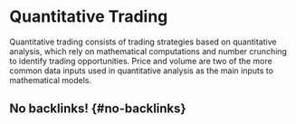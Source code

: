 # Quantitative Trading


Quantitative trading consists of trading strategies based on quantitative analysis, which rely on mathematical computations and number crunching to identify trading opportunities. Price and volume are two of the more common data inputs used in quantitative analysis as the main inputs to mathematical models.


## No backlinks! {#no-backlinks}
